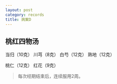 ```yaml
---
layout: post
category: records
title: 病案D
---
```


## 桃红四物汤 ##

当归（10克） 川芎（8克） 白芍（12克） 熟地（12克）

桃仁（12克） 红花（9克）

> 每次经期结束后，连续服用2周。